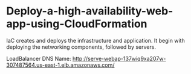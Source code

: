 # Deploy-a-high-availability-web-app-using-CloudFormation
IaC creates and deploys the infrastructure and application. It begin with deploying the networking components, followed by servers.


LoadBalancer DNS Name: http://serve-webap-137wiq9xa207w-307487564.us-east-1.elb.amazonaws.com/
